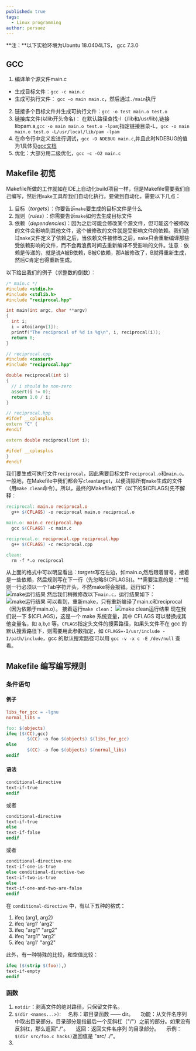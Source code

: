 ```yaml
---
published: true
tags:
  - Linux programming
author: persuez
---
```

**注：**以下实验环境为Ubuntu 18.0404LTS， gcc 7.3.0

## GCC
1. 编译单个源文件main.c
  - 生成目标文件：```gcc -c main.c```
  - 生成可执行文件： ```gcc -o main main.c```，然后通过```./main```执行
2. 链接多个目标文件并生成可执行文件：```gcc -o test main.o test.o```
3. 链接库文件(以lib开头命名)： 在默认路径查找-l（/lib和/usr/lib),链接libpam.a,```gcc -o main main.o test.o -lpam```;指定链接目录-L，```gcc -o main main.o test.o -L/usr/local/lib/pam -lpam```
4. 在命令行中定义宏进行调试，```gcc -D NDEBUG main.c```,并且此时NDEBUG的值为1具体见[gcc文档](https://gcc.gnu.org/onlinedocs/gcc/Preprocessor-Options.html#Preprocessor-Options)
5. 优化：大部分用二级优化，```gcc -c -O2 main.c```

## Makefile 初览
Makefile所做的工作就如在IDE上自动化build项目一样，但是Makefile需要我们自己编写，然后用```make```工具帮我们自动化执行。要做到自动化，需要以下几点：
1. 目标（*targets*）：你要告诉```make```要生成的目标文件是什么
2. 规则（*rules*）：你需要告诉```make```如何去生成目标文件
3. 依赖（*dependencies*)：因为之后可能会修改某个源文件，但可能这个被修改的文件会影响到其他文件，这个被修改的文件就是受影响文件的依赖。我们通过```make```文件定义了依赖之后，当依赖文件被修改之后，```make```只会重新编译那些受依赖影响的文件，而不会再浪费时间去重新编译不受影响的文件。注意：依赖是传递的，就是说A被B依赖，B被C依赖，那A被修改了，B就得重新生成，然后C肯定也得重新生成。

以下给出我们的例子（求整数的倒数）：
``` c
/* main.c */
#include <stdio.h>
#include <stdlib.h>
#include "reciprocal.hpp"

int main(int argc, char **argv)
{
  int i;
  i = atoi(argv[1]);
  printf("The reciprocal of %d is %g\n", i, reciprocal(i));
  return 0;
}
```

``` cpp
// reciprocal.cpp
#include <cassert>
#include "reciprocal.hpp"

double reciprocal(int i)
{
  // i should be non-zero
  assert(i != 0);
  return 1.0 / i;
}
```

``` cpp
// reciprocal.hpp
#ifdef __cplusplus
extern "C" {
#endif

extern double reciprocal(int i);

#ifdef __cplusplus
}
#endif
```

我们要生成可执行文件```reciprocal```，因此需要目标文件```reciprocal.o```和```main.o```。一般地，在Makefile中我们都会写```clean```target，以便清除所有```make```生成的文件（用```make clean```命令）。所以，最终的Makefile如下（以下的$(CFLAGS)先不解释：
``` Makefile
reciprocal: main.o reciprocal.o
  g++ $(CFLAGS) -o reciprocal main.o reciprocal.o

main.o: main.c reciprocal.hpp
  gcc $(CFLAGS) -c main.c

reciprocal.o: reciprocal.cpp reciprocal.hpp
  g++ $(CFLAGS) -c reciprocal.cpp

clean:
  rm -f *.o reciprocal
```
从上面的格式中可以明显看出：*targets*写在左边，如main.o,然后跟着冒号，接着是一些依赖，然后规则写在下一行（先忽略$(CFLAGS))。**需要注意的是：**规则一行必须以一个Tab字符开头，不然make将会报错。运行如下：
![make运行结果](http://persuez-image.oss-cn-shenzhen.aliyuncs.com/2020/03/18/8756ad0c13dac.jpg)
然后我们稍微修改以下```main.c```，运行结果如下：
![make运行结果](http://persuez-image.oss-cn-shenzhen.aliyuncs.com/2020/03/18/ab9d35c56f297.jpg)
可以看到，重新make，只有重新编译了main.c和reciprocal（因为依赖于main.o）。
接着运行```make clean```：
![make clean运行结果](http://persuez-image.oss-cn-shenzhen.aliyuncs.com/2020/03/18/271d785f88266.jpg)
现在我们说一下 $(CFLAGS)，这是一个 make 系统变量，其中 CFLAGS 可以替换成其他变量名，如 a,b,c 等。`CFLAGS`指定头文件的搜索路径，如果头文件不在 gcc 的默认搜索路径下，则需要用此参数指定，如 `CFLAGS=-I/usr/include -I/path/include`，gcc 的默认搜索路径可以用 `gcc -v -x c -E /dev/null` 查看。

## Makefile 编写编写规则
### 条件语句
#### 例子
``` Makefile
libs_for_gcc = -lgnu
normal_libs =

foo: $(objects)
ifeq ($(CC),gcc)
        $(CC) -o foo $(objects) $(libs_for_gcc)
else
        $(CC) -o foo $(objects) $(normal_libs)
endif
```

#### 语法
``` Makefile
conditional-directive
text-if-true
endif
```
或者
``` Makefile
conditional-directive
text-if-true
else
text-if-false
endif
```
或者
``` Makefile
conditional-directive-one
text-if-one-is-true
else conditional-directive-two
text-if-two-is-true
else
text-if-one-and-two-are-false
endif
```
在 `conditional-directive` 中，有以下五种的格式：
1. ifeq (arg1, arg2)
2. ifeq 'arg1' 'arg2'
3. ifeq "arg1" "arg2"
4. ifeq "arg1" 'arg2'
5. ifeq 'arg1' "arg2"

此外，有一种特殊的比较，和空值比较：
``` Makefile
ifeq ($(strip $(foo)),)
text-if-empty
endif
```

### 函数
1. `notdir`：剥离文件的绝对路径，只保留文件名。
2. `$(dir <names...>)`:
    名称：取目录函数 —— dir。
    功能：从文件名序列 <names> 中取出目录部分。目录部分是指最后一个反斜杠（"/"）之前的部分。如果没有反斜杠，那么返回"./"。
    返回：返回文件名序列 <names> 的目录部分。
    示例：`$(dir src/foo.c hacks)`返回值是 "src/ ./"。
3. 
    